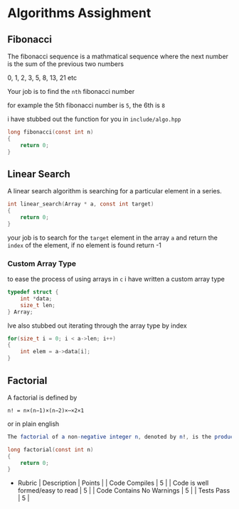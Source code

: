 # Algorithms Assighment

## Fibonacci

The fibonacci sequence is a mathmatical sequence where the next number is the sum of the previous two numbers

0, 1, 2, 3, 5, 8, 13, 21 etc

Your job is to find the `nth` fibonacci number

for example the 5th fibonacci number is `5`, the 6th is `8`

i have stubbed out the function for you in `include/algo.hpp`

``` c
long fibonacci(const int n)
{
    return 0;
}
```

## Linear Search
A linear search algorithm is searching for a particular element in a series. 
``` c
int linear_search(Array * a, const int target)
{
    return 0;
}

```

your job is to search for the `target` element in the array `a` and return the `index` of the element, if no element is found return -1

### Custom Array Type
to ease the process of using arrays in `c` i have written a custom array type 

``` c
typedef struct {
    int *data;
    size_t len;
} Array;
```
Ive also stubbed out iterating through the array type by index
``` c
for(size_t i = 0; i < a->len; i++)
{
    int elem = a->data[i];
}
```

## Factorial

A factorial is defined by

```
n! = n×(n−1)×(n−2)×⋯×2×1
```

or in plain english 

``` mathematica
The factorial of a non-negative integer n, denoted by n!, is the product of all positive integers less than or equal to n
```

``` c
long factorial(const int n)
{
    return 0;
}
```

* Rubric
| Description                      | Points |
| Code Compiles                    | 5      |
| Code is well formed/easy to read | 5      |
| Code Contains No Warnings        | 5      |
| Tests Pass                       | 5      |




  








